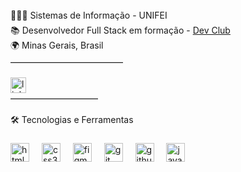 <p align="left" style="line-height: 1.5rem;">
  👨🏻‍💻 Sistemas de Informação - UNIFEI<br>
  📚 Desenvolvedor Full Stack em formação - <a href="https://www.linkedin.com/school/dev-club-devs/posts/?feedView=all">Dev Club</a><br>
  🌍 Minas Gerais, Brasil<br>
</p>

<hr style="width: 180px; margin: 4px 0 16px 0; border: 0; border-top: 1px solid #ccc;" />

###

<div align="left">
  <a href="https://linktr.ee/moraissdev" target="_blank">
    <img src="https://img.shields.io/static/v1?message=Minhas%20Redes&logo=linktree&label=&color=4493f8&logoColor=white&labelColor=&style=plastic" height="25" alt="linktree logo"/>
  </a>
</div>

<hr style="width: 140px; margin: 8px 0 16px 0; border: 0; border-top: 1px solid #ccc;" />

###

<p align="left">🛠 Tecnologias e Ferramentas</p>

###

<div align="left">
  <img src="https://skillicons.dev/icons?i=html" height="30" alt="html5 logo"  />
  <img width="12" />
  <img src="https://skillicons.dev/icons?i=css" height="30" alt="css3 logo"  />
  <img width="12" />
  <img src="https://skillicons.dev/icons?i=figma" height="30" alt="figma logo"  />
  <img width="12" />
  <img src="https://skillicons.dev/icons?i=git" height="30" alt="git logo"  />
  <img width="12" />
  <img src="https://skillicons.dev/icons?i=github" height="30" alt="github logo"  />
  <img width="12" />
  <img src="https://skillicons.dev/icons?i=js" height="30" alt="javascript logo"  />
</div>
